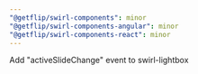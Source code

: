 ```yaml
---
"@getflip/swirl-components": minor
"@getflip/swirl-components-angular": minor
"@getflip/swirl-components-react": minor
---
```


Add "activeSlideChange" event to swirl-lightbox
